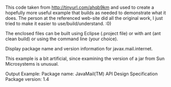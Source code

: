 This code taken from http://tinyurl.com/ahqb9km and used to 
create a hopefully more useful example that builds as needed to 
demonstrate what it does. The person at the referenced web-site 
did all the original work, I just tried to make it easier to 
use/build/understand. :0) 
 
The enclosed files can be built using Eclipse (.project file) 
or with ant (ant clean build) or using the command line (your 
choice). 
 
Display package name and version information for 
javax.mail.internet. 
 
This example is a bit artificial, since examining the version of 
a jar from Sun Microsystems is unusual. 
 
Output Example: 
Package name: JavaMail(TM) API Design Specification
Package version: 1.4 
